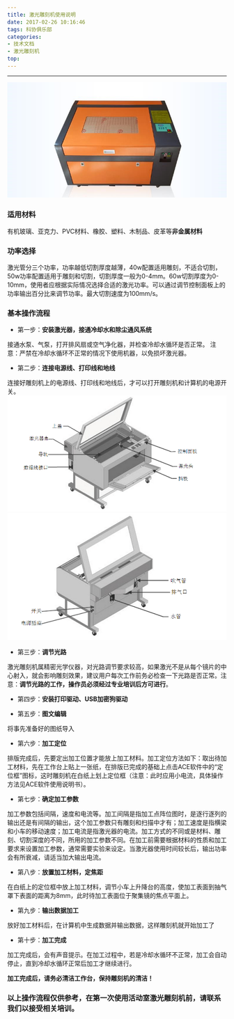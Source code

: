 ```yaml
---
title: 激光雕刻机使用说明
date: 2017-02-26 10:16:46
tags: 科协俱乐部
categories: 
- 技术文档
- 激光雕刻机
top:
---
```

***
![激光雕刻机](laser-carver/real_figure.jpg)

<!-- more -->

### 适用材料
有机玻璃、亚克力、PVC材料、橡胶、塑料、木制品、皮革等**非金属材料**

### 功率选择
激光管分三个功率，功率越低切割厚度越薄，40w配置适用雕刻，不适合切割，50w功率配置适用于雕刻和切割，切割厚度一般为0-4mm。60w切割厚度为0-10mm，使用者应根据实际情况选择合适的激光功率。可以通过调节控制面板上的功率输出百分比来调节功率。最大切割速度为100mm/s。

### 基本操作流程 
* 第一步：**安装激光器，接通冷却水和除尘通风系统**

接通水泵、气泵，打开排风扇或空气净化器，并检查冷却水循环是否正常。 注意：严禁在冷却水循环不正常的情况下使用机器，以免损坏激光器。

* 第二步：**连接电源线、打印线和地线**

连接好雕刻机上的电源线、打印线和地线后，才可以打开雕刻机和计算机的电源开关。
![雕刻机正面](laser-carver/front.png)
![雕刻机背面](laser-carver/back.png) 

* 第三步：**调节光路** 

激光雕刻机属精密光学仪器，对光路调节要求较高，如果激光不是从每个镜片的中心射入，就会影响雕刻效果，建议用户每次工作前务必检查一下光路是否正常。注意：**调节光路的工作，操作员必须经过专业培训后方可进行**。 

* 第四步：**安装打印驱动、USB加密狗驱动**

* 第五步：**图文编辑** 

将事先准备好的图纸导入

* 第六步：**加工定位** 

排版完成后，先要定出加工位置才能放上加工材料。加工定位方法如下：取出待加工材料，先在工作台上贴上一张纸，在排版已完成的基础上点击ACE软件中的“定位框”图标，这时雕刻机在白纸上划上定位框（注意：此时应用小电流，具体操作方法见ACE软件使用说明书）。
 
* 第七步：**确定加工参数**

加工参数包括间隔，速度和电流等。加工间隔是指加工点阵位图时，是逐行逐列的输出还是有间隔的输出，这个加工参数只有雕刻和扫描中才有；加工速度是指横梁和小车的移动速度；加工电流是指激光器的电流。加工方式的不同或是材料、雕刻、切割深度的不同，所用的加工参数不同。在加工前需要根据材料的性质和加工要求来设置加工参数，通常需要实验来设定。当激光器使用时间较长后，输出功率会有所衰减，请适当加大输出电流。

* 第八步：**放置加工材料，定焦距** 

在白纸上的定位框中放上加工材料，调节小车上升降台的高度，使加工表面到抽气罩下表面的距离为8mm，此时待加工表面位于聚集镜的焦点平面上。 

* 第九步：**输出数据加工** 

放好加工材料后，在计算机中生成数据并输出数据，这样雕刻机就开始加工了

* 第十步：**加工完成** 

加工完成后，会有声音提示。在加工过程中，若是冷却水循环不正常，加工会自动停止，直到冷却水循环正常后加工才继续进行。
 
**加工完成后，请务必清洁工作台，保持雕刻机的清洁！**

### 以上操作流程仅供参考，在第一次使用活动室激光雕刻机前，请联系我们以接受相关培训。

